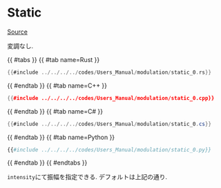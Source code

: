 # Static
[Source](https://github.com/shinolab/autd3-rs/blob/v31.0.1/autd3/src/datagram/modulation/static.rs)

変調なし.


{{ #tabs }}
{{ #tab name=Rust }}
```rust
{{#include ../../../../codes/Users_Manual/modulation/static_0.rs}}
```
{{ #endtab }}
{{ #tab name=C++ }}
```cpp
{{#include ../../../../codes/Users_Manual/modulation/static_0.cpp}}
```
{{ #endtab }}
{{ #tab name=C# }}
```cs
{{#include ../../../../codes/Users_Manual/modulation/static_0.cs}}
```
{{ #endtab }}
{{ #tab name=Python }}
```python
{{#include ../../../../codes/Users_Manual/modulation/static_0.py}}
```
{{ #endtab }}
{{ #endtabs }}

`intensity`にて振幅を指定できる.
デフォルトは上記の通り.

